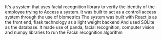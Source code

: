 # 
It's a system that uses facial recognition library to verify the identity of the employee trying to 
Access a system. It was built to act as a controll access system through the use of biometrics
The system was built with React js as the front end, flask technology as a light weight backend
And used SQLite as the database.
It made use of panda, facial recognition, computer vision and numpy libraries to run the 
Facial recognition algorithm
